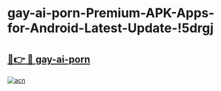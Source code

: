 # gay-ai-porn-Premium-APK-Apps-for-Android-Latest-Update-!5drgj

# <h2><a href="https://tx0rmr.esa.edu.pl?title=gay-ai-porn&ref=5drgj">🔗👉 🔴 gay-ai-porn</a></h2>

[![acn](https://github.com/user-attachments/assets/0f9c940e-d8b0-45ae-aac7-cd30a18b3e1c)](https://tx0rmr.esa.edu.pl?title=gay-ai-porn&ref=5drgj)

